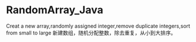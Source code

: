 # RandomArray_Java
Creat a new array,randomly assigned integer,remove duplicate integers,sort from small to large
新建数组，随机分配整数，除去重复，从小到大排序。